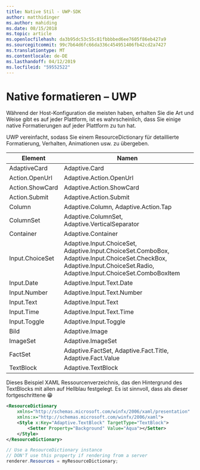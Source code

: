 ```yaml
---
title: Native Stil - UWP-SDK
author: matthidinger
ms.author: mahiding
ms.date: 08/15/2018
ms.topic: article
ms.openlocfilehash: da3b95dc53c55c81fbbbbed6ee7605f86eb427a9
ms.sourcegitcommit: 99c7b64d6fc66da336c454951406fb42cd2a7427
ms.translationtype: MT
ms.contentlocale: de-DE
ms.lasthandoff: 04/12/2019
ms.locfileid: "59552522"
---
```

# <a name="native-styling---uwp"></a>Native formatieren – UWP

Während der Host-Konfiguration die meisten haben, erhalten Sie die Art und Weise gibt es auf jeder Plattform, ist es wahrscheinlich, dass Sie einige native Formatierungen auf jeder Plattform zu tun hat. 

UWP vereinfacht, sodass Sie einem ResourceDictionary für detaillierte Formatierung, Verhalten, Animationen usw. zu übergeben.

| Element | Namen |
|---|---|
| AdaptiveCard | Adaptive.Card| 
| Action.OpenUrl  | Adaptive.Action.OpenUrl  |
| Action.ShowCard | Adaptive.Action.ShowCard |
| Action.Submit  | Adaptive.Action.Submit  |
| Column | Adaptive.Column, Adaptive.Action.Tap |
| ColumnSet | Adaptive.ColumnSet, Adaptive.VerticalSeparator |
| Container | Adaptive.Container|
| Input.ChoiceSet | Adaptive.Input.ChoiceSet,  Adaptive.Input.ChoiceSet.ComboBox, Adaptive.Input.ChoiceSet.CheckBox,  Adaptive.Input.ChoiceSet.Radio,  Adaptive.Input.ChoiceSet.ComboBoxItem |
| Input.Date | Adaptive.Input.Text.Date
| Input.Number | Adaptive.Input.Text.Number |
| Input.Text | Adaptive.Input.Text |
| Input.Time | Adaptive.Input.Text.Time |
| Input.Toggle| Adaptive.Input.Toggle|
| Bild  | Adaptive.Image |
| ImageSet  | Adaptive.ImageSet |
| FactSet | Adaptive.FactSet, Adaptive.Fact.Title, Adaptive.Fact.Value |
| TextBlock  | Adaptive.TextBlock |

Dieses Beispiel XAML Ressourcenverzeichnis, das den Hintergrund des TextBlocks mit allen auf Hellblau festgelegt. Es ist sinnvoll, dass als dieser fortgeschrittene 😁

```xml
<ResourceDictionary
    xmlns="http://schemas.microsoft.com/winfx/2006/xaml/presentation" 
    xmlns:x="http://schemas.microsoft.com/winfx/2006/xaml">
    <Style x:Key="Adaptive.TextBlock" TargetType="TextBlock">
        <Setter Property="Background" Value="Aqua"></Setter>
    </Style>
</ResourceDictionary>
```
```csharp
// Use a ResourceDictionary instance
// DON'T use this property if rendering from a server
renderer.Resources = myResourceDictionary;
```
